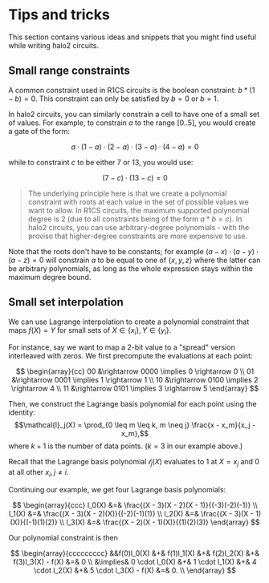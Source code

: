 # Tips and tricks

This section contains various ideas and snippets that you might find useful while writing
halo2 circuits.

## Small range constraints

A common constraint used in R1CS circuits is the boolean constraint: $b * (1 - b) = 0$.
This constraint can only be satisfied by $b = 0$ or $b = 1$.

In halo2 circuits, you can similarly constrain a cell to have one of a small set of
values. For example, to constrain $a$ to the range $[0..5]$, you would create a gate of
the form:

$$a \cdot (1 - a) \cdot (2 - a) \cdot (3 - a) \cdot (4 - a) = 0$$

while to constraint $c$ to be either 7 or 13, you would use:

$$(7 - c) \cdot (13 - c) = 0$$

> The underlying principle here is that we create a polynomial constraint with roots at
> each value in the set of possible values we want to allow. In R1CS circuits, the maximum
> supported polynomial degree is 2 (due to all constraints being of the form $a * b = c$).
> In halo2 circuits, you can use arbitrary-degree polynomials - with the proviso that
> higher-degree constraints are more expensive to use.

Note that the roots don't have to be constants; for example $(a - x) \cdot (a - y) \cdot (a - z) = 0$ will constrain $a$ to be equal to one of $\{ x, y, z \}$ where the latter can be arbitrary polynomials, as long as the whole expression stays within the maximum degree bound.

## Small set interpolation
We can use Lagrange interpolation to create a polynomial constraint that maps
$f(X) = Y$ for small sets of $X \in \{x_i\}, Y \in \{y_i\}$. 

For instance, say we want to map a 2-bit value to a "spread" version interleaved
with zeros. We first precompute the evaluations at each point:

$$
\begin{array}{cc}
00 &\rightarrow 0000 \implies 0 \rightarrow 0 \\
01 &\rightarrow 0001 \implies 1 \rightarrow 1 \\
10 &\rightarrow 0100 \implies 2 \rightarrow 4 \\
11 &\rightarrow 0101 \implies 3 \rightarrow 5 
\end{array}
$$

Then, we construct the Lagrange basis polynomial for each point using the
identity:
$$\mathcal{l}_j(X) = \prod_{0 \leq m \leq k, m \neq j} \frac{x - x_m}{x_j - x_m},$$
where $k + 1$ is the number of data points. ($k = 3$ in our example above.)

Recall that the Lagrange basis polynomial $\mathcal{l}_j(X)$ evaluates to $1$ at
$X = x_j$ and $0$ at all other $x_i, j \neq i.$

Continuing our example, we get four Lagrange basis polynomials:

$$
\begin{array}{ccc}
l_0(X) &=& \frac{(X - 3)(X - 2)(X - 1)}{(-3)(-2)(-1)} \\
l_1(X) &=& \frac{(X - 3)(X - 2)(X)}{(-2)(-1)(1)} \\
l_2(X) &=& \frac{(X - 3)(X - 1)(X)}{(-1)(1)(2)} \\
l_3(X) &=& \frac{(X - 2)(X - 1)(X)}{(1)(2)(3)}
\end{array}
$$

Our polynomial constraint is then

$$
\begin{array}{ccccccccc}
&&f(0)l_0(X) &+& f(1)l_1(X) &+& f(2)l_2(X) &+& f(3)l_3(X) - f(X) &=& 0 \\
&\implies& 0 \cdot l_0(X) &+& 1 \cdot l_1(X) &+& 4 \cdot l_2(X) &+& 5 \cdot l_3(X) - f(X) &=& 0. \\
\end{array}
$$
